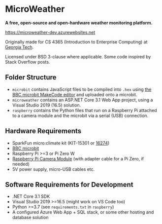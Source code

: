 # MicroWeather

**A free, open-source and open-hardware weather monitoring platform.**

https://microweather-dev.azurewebsites.net

Originally made for CS 4365 (Introduction to Enterprise Computing) at [Georgia Tech](https://www.gatech.edu).

Licensed under BSD 3-clause where applicable. Some code inspired by Stack Overflow posts.

## Folder Structure

* `microbit` contains JavaScript files to be compiled into `.hex` using [the BBC microbit MakeCode editor](https://makecode.microbit.org/#editor) and uploaded onto a microbit.
* `microweather` contains an ASP.NET Core 3.1 Web App project, using a Visual Studio 2019 (16.5) solution.
* `raspberry` contains the Python files that run on a Raspberry Pi attached to a camera module and the microbit via a serial (USB) connection.

## Hardware Requirements

* SparkFun micro:climate kit (KIT-15301 or [16274](https://www.sparkfun.com/products/16274))
* [BBC microbit](https://www.sparkfun.com/products/14208)
* Raspberry Pi >=3 or Pi Zero W
* [Raspberry Pi Camera Module](https://www.sparkfun.com/products/14028) (with adapter cable for a Pi Zero, if needed)
* 5V power supply, micro-USB cables etc.

## Software Requirements for Development

* .NET Core 3.1 SDK
* Visual Studio 2019 >=16.5 (might work on VS Code too)
* Python >=3.7 (see `requirements.txt` in `raspberry`)
* A configured Azure Web App + SQL stack, or some other hosting and database solution

